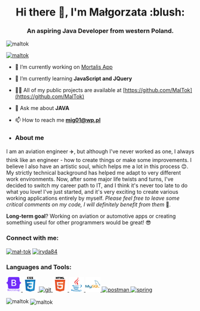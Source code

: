 <h1 align="center">Hi there 👋, I'm Małgorzata :blush:</h1>
<h3 align="center">An aspiring Java Developer from western Poland.</h3>

<p align="left"> <img src="https://komarev.com/ghpvc/?username=maltok&label=Profile%20views&color=0e75b6&style=flat" alt="maltok" /> </p>

<p align="left"> <a href="https://github.com/ryo-ma/github-profile-trophy"><img src="https://github-profile-trophy.vercel.app/?username=maltok" alt="maltok" /></a> </p>

- 🔭 I’m currently working on [Mortalis App](https://github.com/MalTok/Mortalis-App)

- 🌱 I’m currently learning **JavaScript and JQuery**

- 👨‍💻 All of my public projects are available at [https://github.com/MalTok](https://github.com/MalTok)

- 💬 Ask me about **JAVA**

- 📫 How to reach me **mig01@wp.pl**

- ### About me

<p>I am an aviation engineer ✈️, but although I've never worked as one, I always think like an engineer - how to create things or make some improvements. I believe I also have an artistic soul, which helps me a lot in this process 😊. My strictly technical background has helped me adapt to very different work environments. Now, after some major life twists and turns, I've decided to switch my career path to IT, and I think it's never too late to do what you love! I've just started, and it's very exciting to create various working applications entirely by myself. <i>Please feel free to leave some critical comments on my code, I will definitely benefit from them</i> 💪.</p>

<p><b>Long-term goal</b>? Working on aviation or automotive apps or creating something useul for other programmers would be great! 😎</p>

<h3 align="left">Connect with me:</h3>
<p align="left">
<a href="https://linkedin.com/in/mał-tok" target="blank"><img align="center" src="https://raw.githubusercontent.com/rahuldkjain/github-profile-readme-generator/master/src/images/icons/Social/linked-in-alt.svg" alt="mał-tok" height="30" width="40" /></a>
<a href="https://instagram.com/iryda84" target="blank"><img align="center" src="https://raw.githubusercontent.com/rahuldkjain/github-profile-readme-generator/master/src/images/icons/Social/instagram.svg" alt="iryda84" height="30" width="40" /></a>
</p>

<h3 align="left">Languages and Tools:</h3>
<p align="left"> <a href="https://getbootstrap.com" target="_blank" rel="noreferrer"> <img src="https://raw.githubusercontent.com/devicons/devicon/master/icons/bootstrap/bootstrap-plain-wordmark.svg" alt="bootstrap" width="40" height="40"/> </a> <a href="https://www.w3schools.com/css/" target="_blank" rel="noreferrer"> <img src="https://raw.githubusercontent.com/devicons/devicon/master/icons/css3/css3-original-wordmark.svg" alt="css3" width="40" height="40"/> </a> <a href="https://git-scm.com/" target="_blank" rel="noreferrer"> <img src="https://www.vectorlogo.zone/logos/git-scm/git-scm-icon.svg" alt="git" width="40" height="40"/> </a> <a href="https://www.w3.org/html/" target="_blank" rel="noreferrer"> <img src="https://raw.githubusercontent.com/devicons/devicon/master/icons/html5/html5-original-wordmark.svg" alt="html5" width="40" height="40"/> </a> <a href="https://www.java.com" target="_blank" rel="noreferrer"> <img src="https://raw.githubusercontent.com/devicons/devicon/master/icons/java/java-original.svg" alt="java" width="40" height="40"/> </a> <a href="https://www.mysql.com/" target="_blank" rel="noreferrer"> <img src="https://raw.githubusercontent.com/devicons/devicon/master/icons/mysql/mysql-original-wordmark.svg" alt="mysql" width="40" height="40"/> </a> <a href="https://postman.com" target="_blank" rel="noreferrer"> <img src="https://www.vectorlogo.zone/logos/getpostman/getpostman-icon.svg" alt="postman" width="40" height="40"/> </a> <a href="https://spring.io/" target="_blank" rel="noreferrer"> <img src="https://www.vectorlogo.zone/logos/springio/springio-icon.svg" alt="spring" width="40" height="40"/> </a> </p>

<p><img align="left" src="https://github-readme-stats.vercel.app/api/top-langs?username=maltok&show_icons=true&locale=en&layout=compact" alt="maltok" /></p>

<p>&nbsp;<img align="center" src="https://github-readme-stats.vercel.app/api?username=maltok&show_icons=true&locale=en" alt="maltok" /></p>
